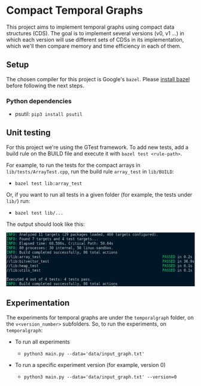 # Compact Temporal Graphs

This project aims to implement temporal graphs using compact data structures (CDS).
The goal is to implement several versions (v0, v1 ...) in which each version will 
use different sets of CDSs in its implementation, which we'll then compare memory and time efficiency in each of them.

## Setup

The chosen compiler for this project is Google's `bazel`. Please [install bazel](https://docs.bazel.build/versions/master/install.html)
before following the next steps.

### Python dependencies
- psutil: `pip3 install psutil`

## Unit testing

For this project we're using the GTest framework. To add new tests, add a build rule on the BUILD file and execute it with `bazel test <rule-path>`.

For example, to run the tests for the compact arrays in `lib/tests/ArrayTest.cpp`, run the build rule `array_test` in `lib/BUILD`:
- `bazel test lib:array_test`

Or, if you want to run all tests in a given folder (for example, the tests under `lib/`) run:
- `bazel test lib/...`

The output should look like this:

![Example of unit testing output](images/test_example.png)

## Experimentation

The experiments for temporal graphs are under the `temporalgraph` folder, on the `v<version_number>` subfolders. So, to run the experiments, on `temporalgraph`:

- To run all experiments
    - `python3 main.py --data='data/input_graph.txt'`

- To run a specific experiment version (for example, version 0)
    - `python3 main.py --data='data/input_graph.txt' --version=0`